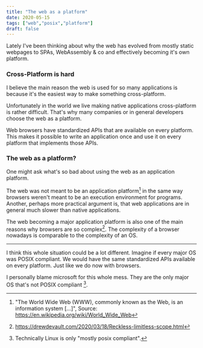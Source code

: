 ```yaml
---
title: "The web as a platform"
date: 2020-05-15
tags: ["web","posix","platform"]
draft: false
---
```

Lately I've been thinking about why the web has evolved from mostly static webpages to SPAs, WebAssembly & co and effectively becoming it's own platform.


### Cross-Platform is hard

I believe the main reason the web is used for so many applications is because it's the easiest way to make something cross-platform.

Unfortunately in the world we live making native applications cross-platform is rather difficult. 
That's why many companies or in general developers choose the web as a platform.

Web browsers have standardized APIs that are available on every platform. This makes it possible to write an application once and use it on every platform that implements those APIs.

### The web as a platform?

One might ask what's so bad about using the web as an application platform. 

The web was not meant to be an application platform[^1] in the same way browsers weren't meant to be an execution environment for programs.
Another, perhaps more practical argument is, that web applications are in general much slower than native applications.

The web becoming a major application platform is also one of the main reasons why browsers are so complex[^2]. 
The complexity of a browser nowadays is comparable to the complexity of an OS.

---

I think this whole situation could be a lot different. Imagine if every major OS was POSIX compliant. 
We would have the same standardized APIs available on every platform. Just like we do now with browsers.

I personally blame microsoft for this whole mess. They are the only major OS that's not POSIX compliant [^3].


[^1]: "The World Wide Web (WWW), commonly known as the Web, is an information system [...]", Source: https://en.wikipedia.org/wiki/World_Wide_Web

[^2]: https://drewdevault.com/2020/03/18/Reckless-limitless-scope.html 

[^3]: Technically Linux is only "mostly posix compliant".

